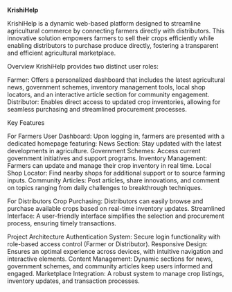 **KrishiHelp**


KrishiHelp is a dynamic web-based platform designed to streamline agricultural commerce by connecting farmers directly with distributors. 
This innovative solution empowers farmers to sell their crops efficiently while enabling distributors to purchase produce directly, fostering a transparent and efficient agricultural marketplace.

Overview
KrishiHelp provides two distinct user roles:

Farmer: Offers a personalized dashboard that includes the latest agricultural news, government schemes, inventory management tools, local shop locators,
 and an interactive article section for community engagement.
Distributor: Enables direct access to updated crop inventories, allowing for seamless purchasing and streamlined procurement processes.


Key Features

For Farmers
User Dashboard: Upon logging in, farmers are presented with a dedicated homepage featuring:
News Section: Stay updated with the latest developments in agriculture.
Government Schemes: Access current government initiatives and support programs.
Inventory Management: Farmers can update and manage their crop inventory in real time.
Local Shop Locator: Find nearby shops for additional support or to source farming inputs.
Community Articles: Post articles, share innovations, and comment on topics ranging from daily challenges to breakthrough techniques.

For Distributors
Crop Purchasing: Distributors can easily browse and purchase available crops based on real-time inventory updates.
Streamlined Interface: A user-friendly interface simplifies the selection and procurement process, ensuring timely transactions.

Project Architecture
Authentication System: Secure login functionality with role-based access control (Farmer or Distributor).
Responsive Design: Ensures an optimal experience across devices, with intuitive navigation and interactive elements.
Content Management: Dynamic sections for news, government schemes, and community articles keep users informed and engaged.
Marketplace Integration: A robust system to manage crop listings, inventory updates, and transaction processes.
